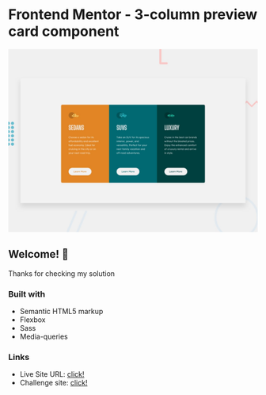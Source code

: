 # Frontend Mentor - 3-column preview card component

![Design preview for the 3-column preview card component coding challenge](./design/desktop-preview.jpg)

## Welcome! 👋

Thanks for checking my solution

### Built with

- Semantic HTML5 markup
- Flexbox
- Sass
- Media-queries

### Links

- Live Site URL: [click!](https://kacperkwinta.github.io/3-column-preview-card-component/)
- Challenge site: [click!](https://www.frontendmentor.io/challenges/3column-preview-card-component-pH92eAR2-)
